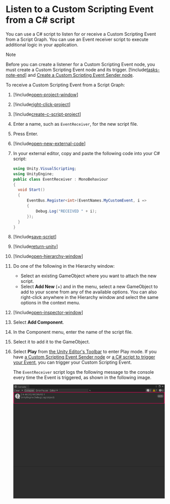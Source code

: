 # Listen to a Custom Scripting Event from a C# script

You can use a C# script to listen for or receive a Custom Scripting Event from a Script Graph. You can use an Event
receiver script to execute additional logic in your application.

> [!NOTE]
> Before you can create a listener for a Custom Scripting Event node, you must create a Custom Scripting Event node and
> its trigger. [!include[tasks-note-end](./snippets/custom-events/vs-tasks-note-end.md)]
> and [Create a Custom Scripting Event Sender node](vs-create-own-custom-event-send-node.md).


To receive a Custom Scripting Event from a Script Graph:

1. [!include[open-project-window](./snippets/vs-open-project-window.md)]

1. [!include[right-click-project](./snippets/custom-events/vs-right-click-project.md)]

1. [!include[create-c-script-project](./snippets/vs-create-c-script-project.md)]

1. Enter a name, such as `EventReceiver`, for the new script file.

1. Press Enter.

1. [!include[open-new-external-code](./snippets/vs-open-new-external-code.md)]

1. In your external editor, copy and paste the following code into your C# script:

    ```csharp
    using Unity.VisualScripting;
   using UnityEngine;
   public class EventReceiver : MonoBehaviour
   {
      void Start()
      {
          EventBus.Register<int>(EventNames.MyCustomEvent, i =>
          {
              Debug.Log("RECEIVED " + i);
          });
      }
   }
    ```
1. [!include[save-script](./snippets/vs-save-script.md)]

1. [!include[return-unity](./snippets/vs-return-unity.md)]

1. [!include[open-hierarchy-window](./snippets/vs-open-hierarchy-window.md)]

1. Do one of the following in the Hierarchy window:
    - Select an existing GameObject where you want to attach the new script.
    - Select **Add New** (+) and in the menu, select a new GameObject to add to your scene from any of the available
      options. You can also right-click anywhere in the Hierarchy window and select the same options in the context
      menu.

1. [!include[open-inspector-window](./snippets/vs-open-inspector-window.md)]

1. Select **Add Component**.

1. In the Component menu, enter the name of the script file.

1. Select it to add it to the GameObject.

1. Select **Play** from [the Unity Editor's Toolbar](https://docs.unity3d.com/Manual/Toolbar.html) to enter Play mode.
   If you have [a Custom Scripting Event Sender node](vs-create-own-custom-event-send-node.md)
   or [a C# script to trigger your Event](vs-create-own-custom-event-node-trigger-code.md), you can trigger your Custom
   Scripting Event.

   The `EventReceiver` script logs the following message to the console every time the Event is triggered, as shown in
   the following image.

   ![An image of the Console window. The Console contains a "RECEIVED 1" message from the EventReceiver script.](images/vs-custom-event-receiver-debug-log.png)
 



